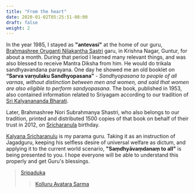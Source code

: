 ```yaml
---
title: "From the heart"
date: 2020-01-02T05:25:51-08:00
draft: false
weight: 2
---
```


In the year 1985, I stayed as **"antevasi"** at the home of our guru, [Brahmashree Oruganti Nilakantha Sastri](http://www.sripaduka.org/people/oruganti_nilakantha_shastry/) garu, in Krishna Nagar, Guntur, for about a month. During that period I learned many relevant things, and was also blessed to receive Mantra Diksha from him. He would do trikala sandhyavandana parayana. One day he showed me an old booklet on **“Sarva varṇulaku Sandhyopasana”** - *Sandhyopasana to people of all varnas, without distinction between men and women, and said that women are also eligible to perform sandyopasana*. The book, published in 1953, also contained information related to Sriyagam according to our tradition of [Sri Kalyanananda Bharati](http://www.sripaduka.org/people/kalyanananda_bharati/).

Later, Brahmashree Nori Subrahmanya Shastri, who also belongs to our tradition, printed and distributed 1500 copies of that book on behalf of their trust in 2012, on [Sricharanula](http://www.sripaduka.org/people/kalyanananda_bharati/) birthday.

[Kalyana Sricharanulu](http://www.sripaduka.org/people/kalyanananda_bharati/) is my parama guru. Taking it as an instruction of Jagadguru, keeping his selfless desire of universal welfare as dictum, and applying it to the current world scenario, **"Saṃdhyāvaṃdanaṃ to all"** is being presented to you. I hope everyone will be able to understand this properly and get Guru's blessings.


> [Sripaduka](http://www.sripaduka.org/)
>> [Kolluru Avatara Sarma](http://www.sripaduka.org/home/sripaduka/)